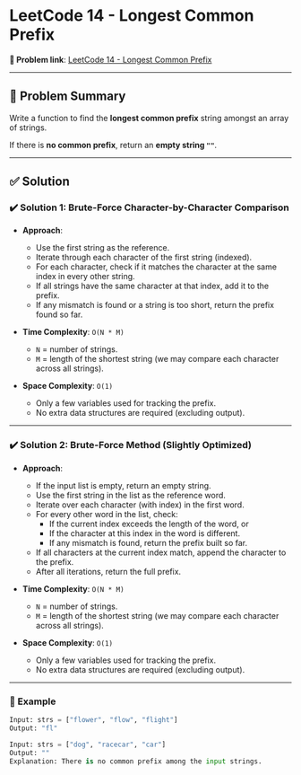 # LeetCode 14 - Longest Common Prefix

**🔗 Problem link**: [LeetCode 14 - Longest Common Prefix](https://leetcode.com/problems/longest-common-prefix/)

---

## 🧠 Problem Summary

Write a function to find the **longest common prefix** string amongst an array of strings.

If there is **no common prefix**, return an **empty string `""`**.

---

## ✅ Solution

### ✔️ Solution 1: Brute-Force Character-by-Character Comparison

- **Approach**:
    - Use the first string as the reference.
    - Iterate through each character of the first string (indexed).
    - For each character, check if it matches the character at the same index in every other string.
    - If all strings have the same character at that index, add it to the prefix.
    - If any mismatch is found or a string is too short, return the prefix found so far.

- **Time Complexity**: `O(N * M)`  
  - `N` = number of strings.  
  - `M` = length of the shortest string (we may compare each character across all strings).

- **Space Complexity**: `O(1)`  
  - Only a few variables used for tracking the prefix.  
  - No extra data structures are required (excluding output).

---

### ✔️ Solution 2: Brute-Force Method (Slightly Optimized)

- **Approach**:
  - If the input list is empty, return an empty string.
  - Use the first string in the list as the reference word.
  - Iterate over each character (with index) in the first word.
  - For every other word in the list, check:
      - If the current index exceeds the length of the word, or
      - If the character at this index in the word is different.
      - If any mismatch is found, return the prefix built so far.
  - If all characters at the current index match, append the character to the prefix.
  - After all iterations, return the full prefix.

- **Time Complexity**: `O(N * M)`  
  - `N` = number of strings.  
  - `M` = length of the shortest string (we may compare each character across all strings).

- **Space Complexity**: `O(1)`  
  - Only a few variables used for tracking the prefix.  
  - No extra data structures are required (excluding output).

---

### 🔎 Example

```python
Input: strs = ["flower", "flow", "flight"]
Output: "fl"

Input: strs = ["dog", "racecar", "car"]
Output: ""
Explanation: There is no common prefix among the input strings.
```